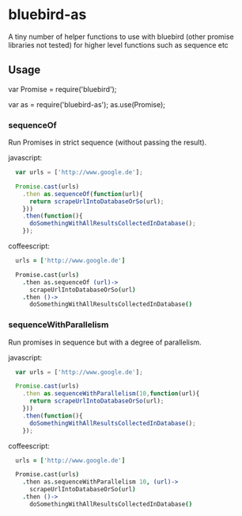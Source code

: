 bluebird-as
===========

A tiny number of helper functions to use with bluebird (other promise libraries not tested) for higher level functions such as sequence etc

Usage
-----

var Promise = require('bluebird');

var as = require('bluebird-as');
as.use(Promise);


### sequenceOf
Run Promises in strict sequence (without passing the result).

javascript:

```javascript
  var urls = ['http://www.google.de'];

  Promise.cast(urls)
    .then as.sequenceOf(function(url){
      return scrapeUrlIntoDatabaseOrSo(url);
    }))
    .then(function(){
      doSomethingWithAllResultsCollectedInDatabase();
    });
```

coffeescript:

```coffeescript
  urls = ['http://www.google.de']

  Promise.cast(urls)
    .then as.sequenceOf (url)->
      scrapeUrlIntoDatabaseOrSo(url)
    .then ()->
      doSomethingWithAllResultsCollectedInDatabase()
```

### sequenceWithParallelism
Run promises in sequence but with a degree of parallelism.

javascript:

```javascript
  var urls = ['http://www.google.de'];

  Promise.cast(urls)
    .then as.sequenceWithParallelism(10,function(url){
      return scrapeUrlIntoDatabaseOrSo(url);
    }))
    .then(function(){
      doSomethingWithAllResultsCollectedInDatabase();
    });
```

coffeescript:

```coffeescript
  urls = ['http://www.google.de']

  Promise.cast(urls)
    .then as.sequenceWithParallelism 10, (url)->
      scrapeUrlIntoDatabaseOrSo(url)
    .then ()->
      doSomethingWithAllResultsCollectedInDatabase()
```